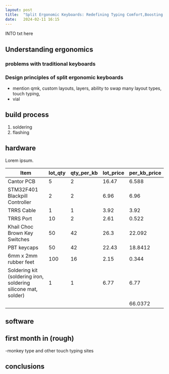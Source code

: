 ```yaml
---
layout: post
title:  "Split Ergonomic Keyboards: Redefining Typing Comfort,Boosting Productivity and Learning Touch Typing"
date:   2024-02-11 16:15
---
```


INTO txt here

## Understanding ergonomics

### problems with traditional keyboards

### Design principles of split ergonomic keyboards

- mention qmk, custom layouts, layers, ability to swap many layout types, touch typing,
- vial

## build process

1. soldering
2. flashing

## hardware

Lorem ipsum.

| Item                                                           | lot_qty | qty_per_kb | lot_price | per_kb_price |
| -------------------------------------------------------------- | ------- | ---------- | --------- | ------------ |
| Cantor PCB                                                     | 5       | 2          | 16.47     | 6.588        |
| STM32F401 Blackpill Controller                                 | 2       | 2          | 6.96      | 6.96         |
| TRRS Cable                                                     | 1       | 1          | 3.92      | 3.92         |
| TRRS Port                                                      | 10      | 2          | 2.61      | 0.522        |
| Khail Choc Brown Key Switches                                  | 50      | 42         | 26.3      | 22.092       |
| PBT keycaps                                                    | 50      | 42         | 22.43     | 18.8412      |
| 6mm x 2mm rubber feet                                          | 100     | 16         | 2.15      | 0.344        |
| Soldering kit (soldering iron, soldering silicone mat, solder) | 1       | 1          | 6.77      | 6.77         |
|                                                                |         |            |           | 66.0372      |

## software

## first month in (rough)

-monkey type and other touch typing sites

## conclusions
